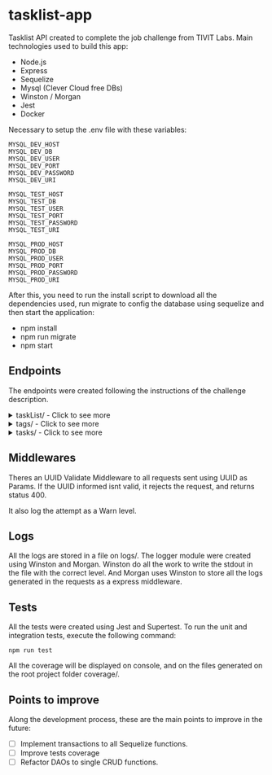 # tasklist-app

Tasklist API created to complete the job challenge from TIVIT Labs. Main technologies used to build this app:

- Node.js
- Express
- Sequelize
- Mysql (Clever Cloud free DBs)
- Winston / Morgan
- Jest
- Docker

Necessary to setup the .env file with these variables:

```
MYSQL_DEV_HOST
MYSQL_DEV_DB
MYSQL_DEV_USER
MYSQL_DEV_PORT
MYSQL_DEV_PASSWORD
MYSQL_DEV_URI

MYSQL_TEST_HOST
MYSQL_TEST_DB
MYSQL_TEST_USER
MYSQL_TEST_PORT
MYSQL_TEST_PASSWORD
MYSQL_TEST_URI

MYSQL_PROD_HOST
MYSQL_PROD_DB
MYSQL_PROD_USER
MYSQL_PROD_PORT
MYSQL_PROD_PASSWORD
MYSQL_PROD_URI
```

After this, you need to run the install script to download all the dependencies used, run migrate to config the database using sequelize and then start the application:

- npm install
- npm run migrate
- npm start

## Endpoints

The endpoints were created following the instructions of the challenge description.

<details>
<summary>taskList/ - Click to see more</summary>

### HTTP Communications available:
|Methods|Routes|Action|Response expected|Status Code|
|:----------:|:-----:|:---:|:-----:|:----:|
|GET|taskList/|Select all the taskLists active on DB|taskList array|200|
|GET|taskList/:id|Select one taskLists active on DB|taskList object|200|
|POST|taskList/|Create a TaskList in DB|taskList object created| 201|
|PUT|taskList/:id|Update informations of a TaskList|Successfull message|200|
|DELETE|taskList/:id|Delete a TaskList|Successfull message|200|

## GET taskList/

Select all the taskLists active on DB:

- Request expected:

No informations required. Just the request.

- Reponse expected:

```
{
    "status": 200,
    "taskLists": [
        {
            "id": "4d82fdc6-bafa-4750-b7da-59f5658a1ecf",
            "name": "Projeto Integrador - SENAC",
            "active": true,
            "createdAt": "2020-09-16T03:01:13.000Z",
            "updatedAt": "2020-09-16T03:01:13.000Z"
        },
        {
            "id": "d1875f07-5888-4965-9725-9d3e66a67d91",
            "name": "Certificações",
            "active": true,
            "createdAt": "2020-09-16T15:03:26.000Z",
            "updatedAt": "2020-09-16T15:03:26.000Z"
        }
    ]
}
```

## GET taskList/:id

Select one taskLists active on DB

- Request expected:

Params: Valid UUID;

- Reponse expected:

```
{
    "status": 200,
    "taskList": {
        "id": "561ab6f4-ca55-455d-a72a-a041fcc76606",
        "name": "Casa",
        "active": true,
        "createdAt": "2020-09-16T16:57:52.000Z",
        "updatedAt": "2020-09-16T16:57:52.000Z"
    }
}
```

## POST taskList/
Create a TaskList in DB.

- Request expected:
Request Body:

```
{
    "name": "Casa"
}
```

- Reponse expected:

```
{
    "status": 201,
    "msg": "TaskList created!",
    "taskList": {
        "id": "561ab6f4-ca55-455d-a72a-a041fcc76606",
        "name": "Casa",
        "active": true,
        "updatedAt": "2020-09-16T16:57:52.560Z",
        "createdAt": "2020-09-16T16:57:52.560Z"
    }
}
```

## PUT taskList/:id
Update informations of a TaskList.

- Request expected:
Params: Valid UUID.
Body: Able to change only the name or active status of tag.

```
{
    "name": "Kung Fu"
}
```

- Reponse expected:

```
{
    "status": 200,
    "msg": "TaskList updated successfully!"
}
```

## DELETE taskList/:id
Delete a TaskList.

- Request expected:
Request Params: Valid UUID.

- Reponse expected:
```
{
    "status": 200,
    "msg": "TaskList deleted successfully!"
}
```
</details>

<details>
<summary>tags/ - Click to see more</summary>

### HTTP Communications available:
|Methods|Routes|Action|Response expected|Status Code|
|:----------:|:-----:|:---:|:-----:|:----:|
|GET|tags/|Select all the tags active on DB|tags array|200|
|PUT|tags/:id|Update informations of a tag|Successfull message|200|
|DELETE|tags/:id|Delete a tag|Successfull message|200|

## GET tags/
Select all the tags active on BD.

- Request expected:

No extra information needed.

- Response expected:
```
{
    "status": 200,
    "tags": [
        {
            "id": "2191eb89-9fd1-48e5-8754-cb7f708eb651",
            "name": "Cloud",
            "count": 2,
            "active": true,
            "createdAt": "2020-09-16T03:02:49.000Z",
            "updatedAt": "2020-09-16T03:03:06.000Z"
        },
        {
            "id": "33a4c88f-d2f4-415f-9955-8954720d90f7",
            "name": "Java",
            "count": 2,
            "active": true,
            "createdAt": "2020-09-16T03:02:49.000Z",
            "updatedAt": "2020-09-16T03:03:06.000Z"
        },
        {
            "id": "44773cd9-1e7b-4f2e-a843-2ed852d47261",
            "name": "React",
            "count": 2,
            "active": true,
            "createdAt": "2020-09-16T03:02:49.000Z",
            "updatedAt": "2020-09-16T03:03:05.000Z"
        }
    ]
}
```

## PUT tags/:id
Update informations of a tag.

- Request expected:

Params: Valid UUID.
Body: Able to change only the name or active status of tag.
```
{
    "name": "Node.js"
}
```

- Response expected:
```
{
    "status": 200,
    "msg": "Tag updated successfully!"
}
```


## DELETE tags/:id
Delete a Tag.

- Request expected:

Params: Valid UUID.

- Reponse expected:
```
{
    "status": 200,
    "msg": "Tag removed successfully!"
}
```

</details>

<details>
<summary>tasks/ - Click to see more</summary>

### HTTP Communications available:
|Methods|Routes|Action|Response expected|Status Code|
|:----------:|:-----:|:---:|:-----:|:----:|
|GET|tasks/|Select all the tasks active from an active TaskList on DB|tasks array|200|
|POST|tasks/|Create a task in DB|task object created| 201|
|PUT|tasks/:id|Update informations of a task|Successfull message|200|
|DELETE|tasks/:id|Delete a task|Successfull message|200|

## GET tasks/
Select all the tasks active from an active TaskList on DB

- Request expected:

Querystring: Valid UUID.
```
Example: tasks/?id=4d82fdc6-bafa-4750-b7da-59f5658a1ecf
```

- Reponse expected:
```
{
    "status": 200,
    "task": [
        {
            "id": "1dc78e2c-79b5-402c-b445-dea433fd86f8",
            "title": "DSW - Fabio Tsuda",
            "notes": "",
            "priority": 3,
            "remind_me_on": "2020-11-07T08:03:22.000Z",
            "activity_type": "indoors",
            "status": "open",
            "task_list": "4d82fdc6-bafa-4750-b7da-59f5658a1ecf",
            "active": true,
            "createdAt": "2020-09-16T03:02:48.000Z",
            "updatedAt": "2020-09-16T03:02:48.000Z"
        },
        {
            "id": "2ac4294a-c956-45bc-8d15-7783cb895d00",
            "title": "ecommerce",
            "notes": "",
            "priority": 3,
            "remind_me_on": "2020-11-07T08:03:22.000Z",
            "activity_type": "indoors",
            "status": "open",
            "task_list": "4d82fdc6-bafa-4750-b7da-59f5658a1ecf",
            "active": true,
            "createdAt": "2020-09-16T03:03:04.000Z",
            "updatedAt": "2020-09-16T03:03:04.000Z"
        }
    ]
}
```


## POST tasks/:id
Create a task in DB.

- Request expected:


Body:
- title: Necessary
- status: Necessary
- tags: Necessary
- task_list: Necessary

```
{
    "title": "ecommerce",
    "status": "open",
    "tags": ["React", "Java", "Cloud"],
    "task_list": "4d82fdc6-bafa-4750-b7da-59f5658a1ecf",
    "notes": "",
    "activity_type": "indoors",
    "priority": 3,
    "remind_me_on": "2020-11-07 05:03:22"
}
```

- Reponse expected:
```
{
    "status": 201,
    "msg": "Task created!",
    "task": {
        "id": "9aa88f3d-2a2d-4864-b2ed-aa160bc79303",
        "title": "Subir no Blackboard",
        "status": "open",
        "task_list": "4d82fdc6-bafa-4750-b7da-59f5658a1ecf",
        "notes": null,
        "priority": 3,
        "remind_me_on": "2020-11-07T08:03:22.000Z",
        "activity_type": "indoors",
        "active": true,
        "updatedAt": "2020-09-16T19:21:33.412Z",
        "createdAt": "2020-09-16T19:21:33.412Z"
    }
}
```

## PUT tasks/:id
Update informations of a task.

- Request expected:

Params: Valid UUID.
Body: Any information to change on the task.

- Reponse expected:
```
{
    "status": 200,
    "msg": "Task updated successfully!"
}
```

## DELETE tasks/:id
Delete a Task.

- Request expected:

Params: Valid UUID.

- Reponse expected:
```
{
    "status": 200,
    "msg": "Task removed successfully!"
}
```

</details>




## Middlewares

Theres an UUID Validate Middleware to all requests sent using UUID as Params. If the UUID informed isnt valid, it rejects the request, and returns status 400.

It also log the attempt as a Warn level.

## Logs

All the logs are stored in a file on logs/. The logger module were created using Winston and Morgan. Winston do all the work to write the stdout in the file with the correct level. And Morgan uses Winston to store all the logs generated in the requests as a express middleware.

## Tests

All the tests were created using Jest and Supertest. To run the unit and integration tests, execute the following command:

```
npm run test
```

All the coverage will be displayed on console, and on the files generated on the root project folder coverage/.


## Points to improve

Along the development process, these are the main points to improve in the future:

- [ ] Implement transactions to all Sequelize functions.
- [ ] Improve tests coverage 
- [ ] Refactor DAOs to single CRUD functions.
